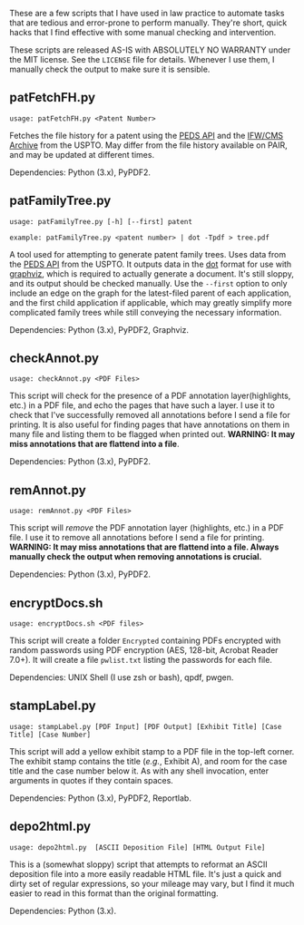 These are a few scripts that I have used in law practice to automate tasks that are tedious and error-prone to perform manually.  They're short, quick hacks that I find effective with some manual checking and intervention.

These scripts are released AS-IS with ABSOLUTELY NO WARRANTY under the MIT license.  See the `LICENSE` file for details. Whenever I use them, I manually check the output to make sure it is sensible.

## patFetchFH.py

`usage: patFetchFH.py <Patent Number>`

Fetches the file history for a patent using the [PEDS API](https://ped.uspto.gov/peds/#!/) and the [IFW/CMS Archive](https://developer.uspto.gov/data/pair-archives) from the USPTO.  May differ from the file history available on PAIR, and may be updated at different times.

Dependencies: Python (3.x), PyPDF2.

## patFamilyTree.py

`usage: patFamilyTree.py [-h] [--first] patent`

`example: patFamilyTree.py <patent number> | dot -Tpdf > tree.pdf`

A tool used for attempting to generate patent family trees.  Uses data from the [PEDS API](https://ped.uspto.gov/peds/#!/) from the USPTO.  It outputs data in the [dot](https://graphviz.org/doc/info/lang.html) format for use with [graphviz](https://graphviz.org/), which is required to actually generate a document.  It's still sloppy, and its output should be checked manually.  Use the `--first` option to only include an edge on the graph for the latest-filed parent of each application, and the first child application if applicable, which may greatly simplify more complicated family trees while still conveying the necessary information.

Dependencies: Python (3.x), PyPDF2, Graphviz.

## checkAnnot.py

`usage: checkAnnot.py <PDF Files>`

This script will check for the presence of a PDF annotation layer(highlights, etc.) in a PDF file, and echo the pages that have such a layer.  I use it to check that I've successfully removed all annotations before I send a file for printing.  It is also useful for finding pages that have annotations on them in many file and listing them to be flagged when printed out.  **WARNING: It may miss annotations that are flattend into a file**.

Dependencies: Python (3.x), PyPDF2.

## remAnnot.py

`usage: remAnnot.py <PDF Files>`

This script will *remove* the PDF annotation layer (highlights, etc.) in a PDF file.  I use it to remove all annotations before I send a file for printing.  **WARNING: It may miss annotations that are flattend into a file. Always manually check the output when removing annotations is crucial.**

Dependencies: Python (3.x), PyPDF2.

## encryptDocs.sh

`usage: encryptDocs.sh <PDF files>`

This script will create a folder `Encrypted` containing PDFs encrypted with random passwords using PDF encryption (AES, 128-bit, Acrobat Reader 7.0+).  It will create a file `pwlist.txt` listing the passwords for each file.

Dependencies: UNIX Shell (I use zsh or bash), qpdf, pwgen.

## stampLabel.py

`usage: stampLabel.py [PDF Input] [PDF Output] [Exhibit Title] [Case Title] [Case Number]`

This script will add a yellow exhibit stamp to a PDF file in the top-left corner.  The exhibit stamp contains the title (*e.g.*, Exhibit A), and room for the case title and the case number below it.  As with any shell invocation, enter arguments in quotes if they contain spaces.

Dependencies: Python (3.x), PyPDF2, Reportlab.

## depo2html.py

`usage: depo2html.py  [ASCII Deposition File] [HTML Output File]`

This is a (somewhat sloppy) script that attempts to reformat an ASCII deposition file into a more easily readable HTML file.  It's just a quick and dirty set of regular expressions, so your mileage may vary, but I find it much easier to read in this format than the original formatting.

Dependencies: Python (3.x).
